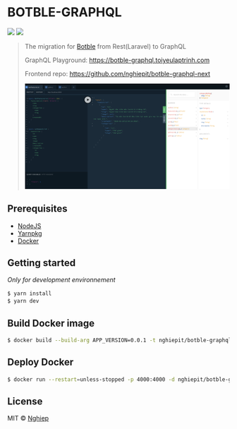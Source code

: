 # BOTBLE-GRAPHQL

[![](https://img.shields.io/docker/pulls/nghiepit/botble-graphql?label=botble-graphql&style=flat-square)](https://hub.docker.com/r/nghiepit/botble-graphql)
[![](https://images.microbadger.com/badges/version/nghiepit/botble-graphql.svg)](https://hub.docker.com/r/nghiepit/botble-graphql)

> The migration for [Botble](https://botble.toiyeulaptrinh.com) from Rest(Laravel) to GraphQL
>
> GraphQL Playground: https://botble-graphql.toiyeulaptrinh.com
>
> Frontend repo: https://github.com/nghiepit/botble-graphql-next
>
> ![screenshots](screenshot.png)

## Prerequisites

- [NodeJS](https://nodejs.org)
- [Yarnpkg](https://yarnpkg.com)
- [Docker](https://docker.com)

## Getting started

_Only for development environnement_

```bash
$ yarn install
$ yarn dev
```

## Build Docker image

```bash
$ docker build --build-arg APP_VERSION=0.0.1 -t nghiepit/botble-graphql:0.0.1 .
```

## Deploy Docker

```bash
$ docker run --restart=unless-stopped -p 4000:4000 -d nghiepit/botble-graphql
```

## License

MIT © [Nghiep](https://nghiepit.dev)
